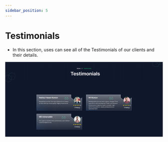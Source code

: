 ```yaml
---
sidebar_position: 5
---
```


# Testimonials

- In this section, uses can see all of the Testimonials of our clients and their details.

![Testimonials](../img/testi.png)
